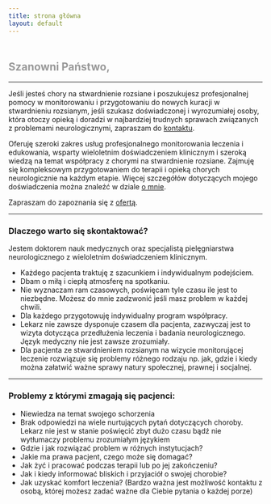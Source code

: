```yaml
---
title: strona główna
layout: default
---
```


<h2 style="color: #999999; margin-top: 50px">Szanowni Państwo,</h2>
<hr>

<p>Jeśli jesteś chory na stwardnienie rozsiane i poszukujesz profesjonalnej pomocy w monitorowaniu i przygotowaniu do nowych kuracji w stwardnieniu rozsianym, jeśli szukasz doświadczonej i wyrozumiałej osoby, która otoczy opieką i doradzi w najbardziej trudnych sprawach związanych z problemami neurologicznymi, zapraszam do <a href="/kontakt/">kontaktu</a>.</p>

<p>Oferuję szeroki zakres usług profesjonalnego monitorowania leczenia i edukowania, wsparty wieloletnim doświadczeniem klinicznym i szeroką wiedzą na temat współpracy z chorymi na stwardnienie rozsiane. Zajmuję się kompleksowym przygotowaniem do terapii i opieką chorych neurologicznie na każdym etapie. Więcej szczegółów dotyczących mojego doświadczenia można znaleźć w dziale <a href="/omnie">o mnie</a>.</p>

<p>Zapraszam do zapoznania się z <a href="/oferta/">ofertą</a>.</p>

<hr>
<h3>Dlaczego warto się skontaktować?</h3>
Jestem doktorem nauk medycznych oraz specjalistą pielęgniarstwa neurologicznego z wieloletnim doświadczeniem klinicznym.

<ul>
<li>Każdego pacjenta traktuję z szacunkiem i indywidualnym podejściem.</li>

<li>Dbam o miłą i ciepłą atmosferę na spotkaniu.</li>

<li>Nie wyznaczam ram czasowych, poświęcam tyle czasu ile jest to 
niezbędne. Możesz do mnie zadzwonić jeśli masz problem w każdej 
chwili.</li>

<li>Dla każdego przygotowuję indywidualny program współpracy.</li>

<li>Lekarz nie zawsze dysponuje czasem dla pacjenta, zazwyczaj jest to 
wizyta dotycząca przedłużenia leczenia i badania neurologicznego. Język 
medyczny nie jest zawsze zrozumiały.</li>

<li>Dla pacjenta ze stwardnieniem rozsianym na wizycie monitorującej 
leczenie rozwiązuje się problemy różnego rodzaju np. jak, gdzie i kiedy
można załatwić ważne sprawy natury społecznej, prawnej i socjalnej.</li>

</ul>

<hr>
<h3>Problemy z którymi zmagają się pacjenci:</h3>
<ul>
<li>Niewiedza na temat swojego schorzenia</li>

<li>Brak odpowiedzi na wiele nurtujących pytań dotyczących choroby. Lekarz nie jest w stanie poświęcić zbyt dużo czasu bądź nie wytłumaczy problemu zrozumiałym językiem</li>

<li>Gdzie i jak rozwiązać problem w różnych instytucjach?</li>

<li>Jakie ma prawa pacjent, czego może się domagać?</li>

<li>Jak żyć i pracować podczas terapii lub po jej zakończeniu?</li>

<li>Jak i kiedy informować bliskich i przyjaciół o swojej chorobie?</li>

<li>Jak uzyskać komfort leczenia? (Bardzo ważna jest możliwość kontaktu z osobą, której możesz zadać ważne dla Ciebie pytania o każdej porze)</li>
</ul>
